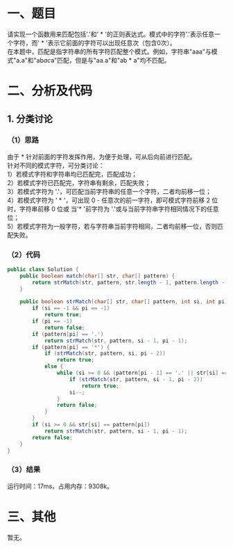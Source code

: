 # 一、题目
请实现一个函数用来匹配包括'.'和' * '的正则表达式。模式中的字符'.'表示任意一个字符，而' * '表示它前面的字符可以出现任意次（包含0次）。    
在本题中，匹配是指字符串的所有字符匹配整个模式。例如，字符串"aaa"与模式"a.a"和"ab*ac*a"匹配，但是与"aa.a"和"ab * a"均不匹配。  
# 二、分析及代码
## 1. 分类讨论
### （1）思路
由于 * 针对前面的字符发挥作用，为便于处理，可从后向前进行匹配。  
针对不同的模式字符，可分类讨论：  
1）若模式字符和字符串均已匹配完，匹配成功；  
2）若模式字符已匹配完，字符串有剩余，匹配失败；  
3）若模式字符为 '.'，可匹配当前字符串的任意一个字符，二者均前移一位；  
4）若模式字符为 ' * '，可出现 0 - 任意次的前一字符，即可模式字符前移 2 位时，字符串前移 0 位或 当'* '前字符为 '.'或与当前字符串字符相同情况下的任意位；  
5）若模式字符为一般字符，若与字符串当前字符相同，二者均前移一位，否则匹配失败。  
### （2）代码
```java
public class Solution {
    public boolean match(char[] str, char[] pattern) {
        return strMatch(str, pattern, str.length - 1, pattern.length - 1);
    }
    
    public boolean strMatch(char[] str, char[] pattern, int si, int pi) {
        if (si == -1 && pi == -1)
            return true;
        if (pi == -1)
            return false;
        if (pattern[pi] == '.')
            return strMatch(str, pattern, si - 1, pi - 1);
        if (pattern[pi] == '*') {
            if (strMatch(str, pattern, si, pi - 2))
                return true;
            else {
                while (si >= 0 && (pattern[pi - 1] == '.' || str[si] == pattern[pi - 1])) {
                    if (strMatch(str, pattern, si - 1, pi - 2))
                        return true;
                    si--;
                }
                return false;
            }
        }
        if (si >= 0 && str[si] == pattern[pi])
            return strMatch(str, pattern, si - 1, pi - 1);
        return false;
    }
}
```
### （3）结果
运行时间：17ms，占用内存：9308k。    
# 三、其他
暂无。

